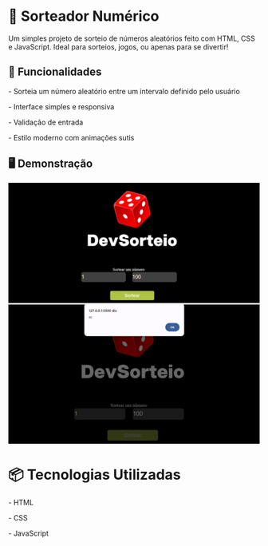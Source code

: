 <h1>🎲 Sorteador Numérico</h1>
<p>Um simples projeto de sorteio de números aleatórios feito com HTML, CSS e JavaScript. Ideal para sorteios, jogos, ou apenas para se divertir!</p>

<h2>🚀 Funcionalidades</h2>
<p>- Sorteia um número aleatório entre um intervalo definido pelo usuário</p>

<p>- Interface simples e responsiva</p>

<p>- Validação de entrada</p>

<p>- Estilo moderno com animações sutis</p>

<h2>🖥️ Demonstração</h2>
<img src="https://raw.githubusercontent.com/VitorAvelar1/DEV-SORTEIO/95bb88d5dc951a3fd994deda13385f2213fb629a/assets/prt-sorteio.png">
<br>
<img src="https://raw.githubusercontent.com/VitorAvelar1/DEV-SORTEIO/95bb88d5dc951a3fd994deda13385f2213fb629a/assets/prt-sorteado.png">

<h1>📦 Tecnologias Utilizadas</h1>
<p>- HTML</p>

<p>- CSS</p>

<p>- JavaScript</p>

